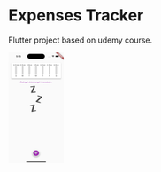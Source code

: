 # Expenses Tracker

Flutter project based on udemy course.


<img src="imgForReadme/img1.png" width="100" height="200">
